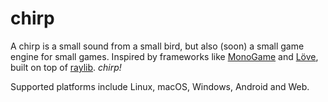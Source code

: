 # chirp

A chirp is a small sound from a small bird, but also (soon) a small game engine for small games. Inspired by frameworks
like [MonoGame](https://www.monogame.net) and [Löve](https://love2d.org), built on top
of [raylib](https://www.raylib.com). *chirp!*

Supported platforms include Linux, macOS, Windows, Android and Web.